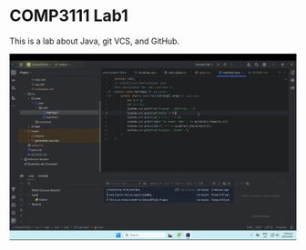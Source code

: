 # COMP3111 Lab1

This is a lab about Java, git VCS, and GitHub.

![IntelliJ Screenshot](./screenshot.png)